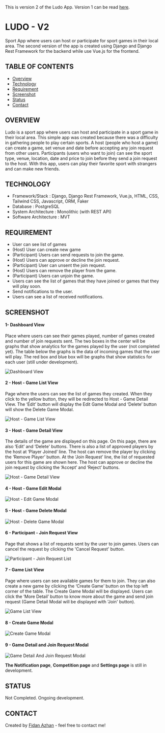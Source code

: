 This is version 2 of the Ludo App. Version 1 can be read [here](https://github.com/fidanazhan/django-ludo-1ver).

# LUDO - V2
Sport App where users can host or participate for sport games in their local area. The second version of the app is created using Django and Django Rest Framework for the backend while use Vue.js for the frontend. 

## TABLE OF CONTENTS
  
  -  [Overview](#overview)
  -  [Technology](#technology)
  -  [Requirement](#requirement)
  -  [Screenshot](#screenshot)
  -  [Status](#status)
  -  [Contact](#contact)

## **OVERVIEW**

Ludo is a sport app where users can host and participate in a sport game in their local area. This simple app was created because there was a difficulty in gathering people to play certain sports. A host (people who host a game) can create a game, set venue and date before accepting any join request from other users. Participants (users who want to join) can see the sport type, venue, location, date and price to join before they send a join request to the host. With this app, users can play their favorite sport with strangers and can make new friends.

## **TECHNOLOGY** 

- Framework/Stack : Django, Django Rest Framework, Vue.js, HTML, CSS, Tailwind CSS, Javascript, ORM, Faker 
- Database : PostgreSQL
- System Architecture : Monolithic (with REST API)
- Software Architecture : MVT

## **REQUIREMENT**

- User can see list of games
- (Host) User can create new game
- (Participant) Users can send requests to join the game.
- (Host) Users can approve or decline the join request.
- (Participant) User can unsent the join request.
- (Host) Users can remove the player from the game.
- (Participant) Users can unjoin the game.
- Users can see the list of games that they have joined or games that they will play soon.
- Send notifications to the user.
- Users can see a list of received notifications.

## SCREENSHOT

#### 1- Dashboard View 
Place where users can see their games played, number of games created and number of join requests sent. The two boxes in the center will be graphs that show analytics for the games played by the user (not completed yet). The table below the graphs is the data of incoming games that the user will play. 
The red box and blue box will be graphs that show statistics for each user (still under development).

![Dashboard View](https://user-images.githubusercontent.com/108860416/191573837-0d73d3c7-c63c-4afd-a6db-816d1fa0d709.PNG)
&nbsp;

#### 2 - Host - Game List View
Page where the users can see the list of games they created. When they click to the yellow button, they will 
be redirected to Host - Game Detail View. The ‘Edit’ button will display the Edit Game Modal and ‘Delete’ button will show the Delete Game Modal.

![Host - Game List View](https://user-images.githubusercontent.com/108860416/191573878-4f8938e5-3959-4959-a341-4438103882bd.PNG)
&nbsp;

#### 3 - Host - Game Detail View
The details of the game are displayed on this page. On this page, there are also ‘Edit’ and ‘Delete' buttons. There is also a list 
of approved players by the host at ‘Player Joined’ line. The host can remove the player by clicking the ‘Remove Player’ button. At the ‘Join Request’ line, 
the list of requested users for this game are shown here. The host can approve or decline the join request by clicking the ‘Accept’ and ‘Reject’ buttons.

![Host - Game Detail View](https://user-images.githubusercontent.com/108860416/191573898-55f40eea-c3cb-4275-9bc1-efea5b446849.PNG)
&nbsp;

#### 4 - Host - Game Edit Modal
![Host - Edit Game Modal](https://user-images.githubusercontent.com/108860416/191573908-8b9b2f32-fdee-4bd1-9255-df6e7ee4481f.PNG)
&nbsp;

#### 5 - Host - Game Delete Modal
![Host - Delete Game Modal](https://user-images.githubusercontent.com/108860416/191573914-b316502d-95f7-4826-aad1-b822253c6f3d.PNG)
&nbsp;

#### 6 - Participant - Join Request View
Page that shows a list of requests sent by the user to join games. Users can cancel the request by clicking the 'Cancel Request' button. 

![Participant - Join Request List](https://user-images.githubusercontent.com/108860416/191574048-a9d69ad5-ba5b-499a-990d-130d68a653a2.PNG)
&nbsp;

#### 7 - Game List View 
Page where users can see available games for them to join. They can also create a new game by clicking the ‘Create Game’ button on the top left corner of the 
table. The Create Game Modal will be displayed. Users can click the ‘More Detail’ button to know more about the game and send join request (Game Detail Modal will
be displayed with 'Join' button).

![Game List View](https://user-images.githubusercontent.com/108860416/191573966-1b063bb5-1726-41b7-9bfe-13627509a994.PNG)
&nbsp;

#### 8 - Create Game Modal
![Create Game Modal](https://user-images.githubusercontent.com/108860416/191574125-af746ecb-bc45-4ca9-9068-2962c6312edf.PNG)
&nbsp;

#### 9 - Game Detail and Join Request Modal
![Game Detail And Join Request Modal](https://user-images.githubusercontent.com/108860416/191574110-46cd8bed-9021-49f1-88b8-8e57087a613f.PNG)
&nbsp;

**The Notification page**, **Competition page** and **Settings page** is still in development.

## STATUS

Not Completed. Ongoing development.

## CONTACT 

Created by [Fidan Azhan](https://github.com/fidanazhan) - feel free to contact me!


